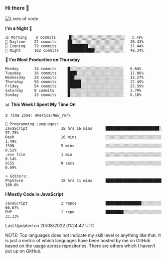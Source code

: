 ### Hi there 👋

<!--
**LynxJinxxy/LynxJinxxy** is a ✨ _special_ ✨ repository because its `README.md` (this file) appears on your GitHub profile.

Here are some ideas to get you started:

- 🔭 I’m currently working on ...
- 🌱 I’m currently learning ...
- 👯 I’m looking to collaborate on ...
- 🤔 I’m looking for help with ...
- 💬 Ask me about ...
- 📫 How to reach me: ...
- 😄 Pronouns: ...
- ⚡ Fun fact: ...
-->

<!--START_SECTION:waka-->
![Lines of code](https://img.shields.io/badge/From%20Hello%20World%20I%27ve%20Written-22%20Thousand%20lines%20of%20code-blue)

**I'm a Night 🦉** 

```text
🌞 Morning    8 commits      █░░░░░░░░░░░░░░░░░░░░░░░░   3.79% 
🌆 Daytime    22 commits     ██░░░░░░░░░░░░░░░░░░░░░░░   10.43% 
🌃 Evening    79 commits     █████████░░░░░░░░░░░░░░░░   37.44% 
🌙 Night      102 commits    ████████████░░░░░░░░░░░░░   48.34%

```
📅 **I'm Most Productive on Thursday** 

```text
Monday       14 commits     █░░░░░░░░░░░░░░░░░░░░░░░░   6.64% 
Tuesday      36 commits     ████░░░░░░░░░░░░░░░░░░░░░   17.06% 
Wednesday    28 commits     ███░░░░░░░░░░░░░░░░░░░░░░   13.27% 
Thursday     58 commits     ██████░░░░░░░░░░░░░░░░░░░   27.49% 
Friday       54 commits     ██████░░░░░░░░░░░░░░░░░░░   25.59% 
Saturday     8 commits      █░░░░░░░░░░░░░░░░░░░░░░░░   3.79% 
Sunday       13 commits     █░░░░░░░░░░░░░░░░░░░░░░░░   6.16%

```


📊 **This Week I Spent My Time On** 

```text
⌚︎ Time Zone: America/New_York

💬 Programming Languages: 
JavaScript               18 hrs 16 mins      ████████████████████████░   97.75% 
Bash                     16 mins             ░░░░░░░░░░░░░░░░░░░░░░░░░   1.49% 
JSON                     5 mins              ░░░░░░░░░░░░░░░░░░░░░░░░░   0.52% 
.env file                1 min               ░░░░░░░░░░░░░░░░░░░░░░░░░   0.14% 
SCSS                     0 secs              ░░░░░░░░░░░░░░░░░░░░░░░░░   0.09%

🔥 Editors: 
PhpStorm                 18 hrs 41 mins      █████████████████████████   100.0%

```

**I Mostly Code in JavaScript** 

```text
JavaScript               2 repos             ████████████████░░░░░░░░░   66.67% 
PHP                      1 repo              ████████░░░░░░░░░░░░░░░░░   33.33%

```



 Last Updated on 20/08/2022 01:24:47 UTC
<!--END_SECTION:waka-->
NOTE: Top languages does not indicate my skill level or anything like that. It is just a metric of which languages have been hosted by me on GitHub based on the usage across repositories. There are others which I haven't put up on GitHub.
